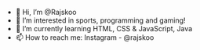 - 👋 Hi, I’m @Rajskoo
- 👀 I’m interested in sports, programming and gaming!
- 🌱 I’m currently learning HTML, CSS & JavaScript, Java
- 📫 How to reach me: Instagram - @rajskoo
